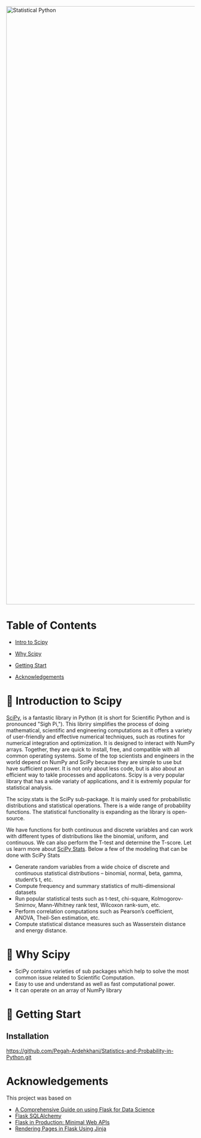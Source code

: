 <img width="1600" alt="Statistical Python" src="https://user-images.githubusercontent.com/103318089/184670711-6febc08c-5cfc-46a5-bfb3-a13bf46a5bc6.png">

# Table of Contents
* [Intro to Scipy](#bookmark-introduction-to-scipy)
* [Why Scipy](#gem-why-scipy)
* [Getting Start](#wrench-getting-start)

* [Acknowledgements](#acknowledgements)


# :bookmark: Introduction to Scipy

[SciPy](https://scipy.org/), is a fantastic library in Python (it is short for Scientific Python and is pronounced "Sigh Pi,"). This libriry simplifies the process of doing mathematical, scientific and engineering computations as it offers a variety of user-friendly and effective numerical techniques, such as routines for numerical integration and optimization. It is designed to interact with NumPy arrays. Together, they are quick to install, free, and compatible with all common operating systems. Some of the top scientists and engineers in the world depend on NumPy and SciPy because they are simple to use but have sufficient power. It is not only about less code, but is also about an efficient way to takle processes and applicatons. Scipy is a very popular library that has a wide variaty of applications, and it is extremly popular for statistical analysis.  

The scipy.stats is the SciPy sub-package. It is mainly used for probabilistic distributions and statistical operations. There is a wide range of probability functions. The statistical functionality is expanding as the library is open-source.

We have functions for both continuous and discrete variables and can work with different types of distributions like the binomial, uniform, and continuous. We can also perform the T-test and determine the T-score. Let us learn more about [SciPy Stats](https://docs.scipy.org/doc/scipy/reference/stats.html). Below a few of the modeling that can be done with SciPy Stats

- Generate random variables from a wide choice of discrete and continuous statistical distributions – binomial, normal, beta, gamma, student’s t, etc.
- Compute frequency and summary statistics of multi-dimensional datasets
- Run popular statistical tests such as t-test, chi-square, Kolmogorov-Smirnov, Mann-Whitney rank test, Wilcoxon rank-sum, etc.
- Perform correlation computations such as Pearson’s coefficient, ANOVA, Theil-Sen estimation, etc.
- Compute statistical distance measures such as Wasserstein distance and energy distance.


# :gem: Why Scipy

- SciPy contains varieties of sub packages which help to solve the most common issue related to Scientific Computation.
- Easy to use and understand as well as fast computational power.
- It can operate on an array of NumPy library

# :wrench: Getting Start



## Installation 


https://github.com/Pegah-Ardehkhani/Statistics-and-Probability-in-Python.git


# Acknowledgements
This project was based on 
- [A Comprehensive Guide on using Flask for Data Science](https://www.analyticsvidhya.com/blog/2021/10/a-comprehensive-guide-on-using-flask-for-data-science/#:~:text=Flask%20provides%20different%20libraries%2C%20tools,or%20any%20commercial%20website%2C%20etc)
- [Flask SQLAlchemy](https://pythonbasics.org/flask-sqlalchemy/)
- [Flask in Production: Minimal Web APIs](https://towardsdatascience.com/flask-in-production-minimal-web-apis-2e0859736df)
- [Rendering Pages in Flask Using Jinja](https://hackersandslackers.com/flask-jinja-templates/)

